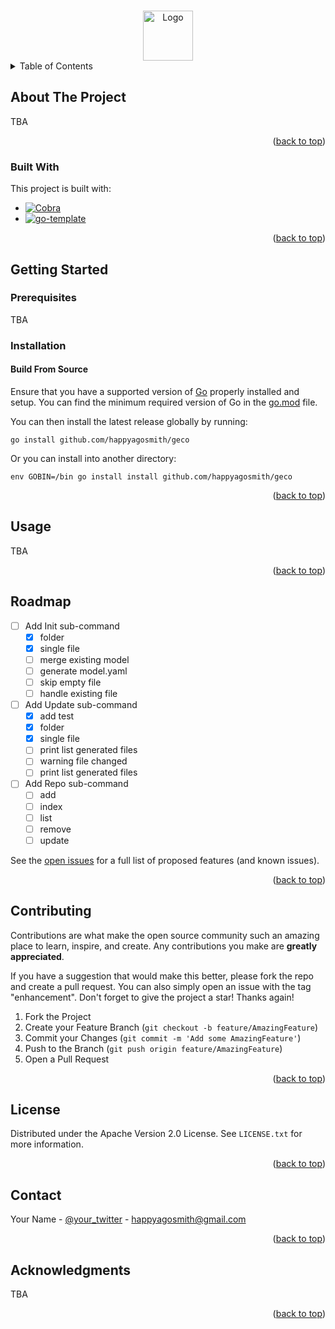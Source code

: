 <!-- Improved compatibility of back to top link: See: https://github.com/othneildrew/Best-README-Template/pull/73 -->
<a name="readme-top"></a>

<!-- PROJECT LOGO -->
<br />
<div align="center">
    <img src="images/logo.png" alt="Logo" width="80" height="80">
</div>

<!-- TABLE OF CONTENTS -->
<details>
  <summary>Table of Contents</summary>
  <ol>
    <li>
      <a href="#about-the-project">About The Project</a>
      <ul>
        <li><a href="#built-with">Built With</a></li>
      </ul>
    </li>
    <li>
      <a href="#getting-started">Getting Started</a>
      <ul>
        <li><a href="#prerequisites">Prerequisites</a></li>
        <li><a href="#installation">Installation</a></li>
      </ul>
    </li>
    <li><a href="#usage">Usage</a></li>
    <li><a href="#roadmap">Roadmap</a></li>
    <li><a href="#contributing">Contributing</a></li>
    <li><a href="#license">License</a></li>
    <li><a href="#contact">Contact</a></li>
    <li><a href="#acknowledgments">Acknowledgments</a></li>
  </ol>
</details>

<!-- ABOUT THE PROJECT -->
## About The Project
TBA

<p align="right">(<a href="#readme-top">back to top</a>)</p>

### Built With

This project is built with:

* [![Cobra][Cobra]][Cobra-url]
* [![go-template][go-template]][go-template-url]

<p align="right">(<a href="#readme-top">back to top</a>)</p>

<!-- GETTING STARTED -->
## Getting Started

### Prerequisites
TBA

### Installation

#### Build From Source

Ensure that you have a supported version of [Go](https://go.dev/) properly installed and setup. You can find the minimum required version of Go in the [go.mod](go.mod) file.

You can then install the latest release globally by running:
```shell
go install github.com/happyagosmith/geco
```

Or you can install into another directory:
```shell
env GOBIN=/bin go install install github.com/happyagosmith/geco
```

<p align="right">(<a href="#readme-top">back to top</a>)</p>

<!-- USAGE EXAMPLES -->
## Usage
TBA

<p align="right">(<a href="#readme-top">back to top</a>)</p>

<!-- ROADMAP -->
## Roadmap

- [ ] Add Init sub-command
    - [x] folder
    - [x] single file
    - [ ] merge existing model
    - [ ] generate model.yaml
    - [ ] skip empty file
    - [ ] handle existing file
- [ ] Add Update sub-command
    - [x] add test
    - [x] folder
    - [x] single file
    - [ ] print list generated files 
    - [ ] warning file changed
    - [ ] print list generated files
- [ ] Add Repo sub-command
    - [ ] add
    - [ ] index
    - [ ] list
    - [ ] remove
    - [ ] update

See the [open issues](https://github.com/happyagosmith/geco/issues) for a full list of proposed features (and known issues).

<p align="right">(<a href="#readme-top">back to top</a>)</p>

<!-- CONTRIBUTING -->
## Contributing

Contributions are what make the open source community such an amazing place to learn, inspire, and create. Any contributions you make are **greatly appreciated**.

If you have a suggestion that would make this better, please fork the repo and create a pull request. You can also simply open an issue with the tag "enhancement".
Don't forget to give the project a star! Thanks again!

1. Fork the Project
2. Create your Feature Branch (`git checkout -b feature/AmazingFeature`)
3. Commit your Changes (`git commit -m 'Add some AmazingFeature'`)
4. Push to the Branch (`git push origin feature/AmazingFeature`)
5. Open a Pull Request

<p align="right">(<a href="#readme-top">back to top</a>)</p>

<!-- LICENSE -->
## License

Distributed under the Apache Version 2.0 License. See `LICENSE.txt` for more information.

<p align="right">(<a href="#readme-top">back to top</a>)</p>

<!-- CONTACT -->
## Contact

Your Name - [@your_twitter](https://twitter.com/your_username) - happyagosmith@gmail.com

<p align="right">(<a href="#readme-top">back to top</a>)</p>



<!-- ACKNOWLEDGMENTS -->
## Acknowledgments
TBA

<p align="right">(<a href="#readme-top">back to top</a>)</p>

<!-- MARKDOWN LINKS & IMAGES -->
<!-- https://www.markdownguide.org/basic-syntax/#reference-style-links -->
[license-url]: https://github.com/happyagosmith/geco/blob/main/LICENSE
[go-template]: https://img.shields.io/static/v1?label=text-template&message=latest&color=blue
[go-template-url]: https://pkg.go.dev/text/template
[cobra]: https://img.shields.io/static/v1?label=cobra&message=v1.7.0&color=blue
[cobra-url]: https://github.com/spf13/cobra